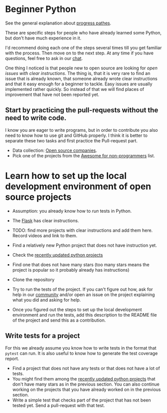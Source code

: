 # Beginner Python

See the general explanation about [progress pathes](/pathes).

These are specific steps for people who have already learned some Python, but don't have much experience in it.

I'd recommend doing each one of the steps several times till you get familiar with the process. Then move on to the next step.
At any time if you have questions, feel free to ask in our [chat](/chat).

One thing I noticed is that people new to open source are looking for *open issues with clear instructions*. The thing is, that it is very rare to find an issue that is already known, that someone already wrote clear instructions and that it easy enough for a beginner to tackle. Easy issues are usually implemented rather quickly. So instead of that we will find places of improvement that have not been reported yet.

## Start by practicing the pull-requests without the need to write code.

I know you are eager to write programs, but in order to contribute you also need to know how to use git and GitHub properly. I think it is better to separate these two tasks and first practice the Pull-request part.

* Data collection: [Open source companies](https://osdc.code-maven.com/open-source-by-organizations/).
* Pick one of the projects from the [Awesome for non-programmers](https://github.com/szabgab/awesome-for-non-programmers) list.

# Learn how to set up the local development environment of open source projects

* Assumption: you already know how to *run* tests in Python.

* The [Flask](https://github.com/pallets/flask) has clear instructions.
* TODO: find more projects with clear instructions and add them here. Record videos and link to them.

* Find a relatively new Python project that does not have instruction yet.
* Check the [recently updated python projects](https://github.com/topics/python?l=python&o=desc&s=updated)
* Find one that does not have many stars (too many stars means the project is popular so it probably already has instructions)
* Clone the repository
* Try to run the tests of the project. If you can't figure out how, ask for help in our [community](/chat) and/or open an issue on the project explaining what you did and asking for help.
* Once you figured out the steps to set up the local development environment and run the tests, add this description to the README file of the project and send this as a contribution.

## Write tests for a project

For this we already assume you know how to write tests in the format that `pytest` can run. It is also useful to know how to generate the test coverage report.

* Find a project that does not have any tests or that does not have a lot of tests.
* You might find them among the [recently updated python projects](https://github.com/topics/python?l=python&o=desc&s=updated) that don't have many stars as in the previous section. You can also continue working on the projects that you have already worked on in the previous section.
* Write a simple test that checks part of the project that has not been tested yet. Send a pull-request with that test.


